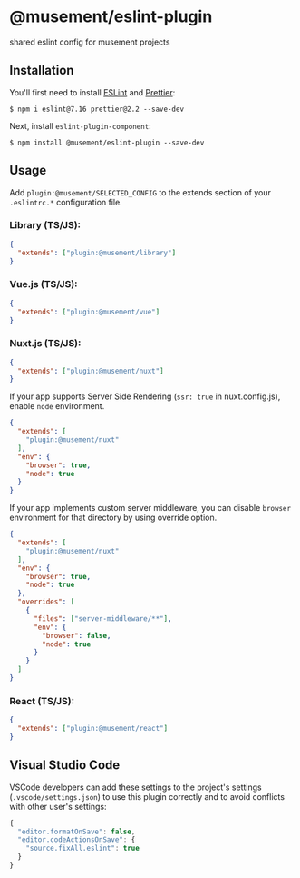 # @musement/eslint-plugin

shared eslint config for musement projects

## Installation

You'll first need to install [ESLint](http://eslint.org) and [Prettier](https://prettier.io/):

```
$ npm i eslint@7.16 prettier@2.2 --save-dev
```

Next, install `eslint-plugin-component`:

```
$ npm install @musement/eslint-plugin --save-dev
```


## Usage

Add `plugin:@musement/SELECTED_CONFIG` to the extends section of your `.eslintrc.*` configuration file.

### Library (TS/JS):
```json
{
  "extends": ["plugin:@musement/library"]
}

```

### Vue.js (TS/JS):
```json
{
  "extends": ["plugin:@musement/vue"]
}
```

### Nuxt.js (TS/JS):
```json
{
  "extends": ["plugin:@musement/nuxt"]
}
```

If your app supports Server Side Rendering (`ssr: true` in nuxt.config.js), enable `node` environment.

```json
{
  "extends": [
    "plugin:@musement/nuxt"
  ],
  "env": {
    "browser": true,
    "node": true
  }
}
```

If your app implements custom server middleware, you can disable `browser` environment for that directory by using override option.

```json
{
  "extends": [
    "plugin:@musement/nuxt"
  ],
  "env": {
    "browser": true,
    "node": true
  },
  "overrides": [
    {
      "files": ["server-middleware/**"],
      "env": {
        "browser": false,
        "node": true
      }
    }
  ]
}
```

### React (TS/JS):
```json
{
  "extends": ["plugin:@musement/react"]
}
```

## Visual Studio Code

VSCode developers can add these settings to the project's settings (`.vscode/settings.json`) to use this plugin correctly and to avoid conflicts with other user's settings:

```javascript
{
  "editor.formatOnSave": false,
  "editor.codeActionsOnSave": {
    "source.fixAll.eslint": true
  }
}

```







